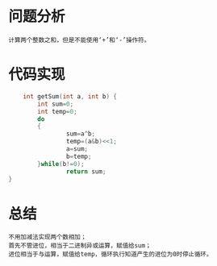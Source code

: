 # 问题分析 #
    计算两个整数之和，但是不能使用‘+’和‘-’操作符。
# 代码实现 #
```C
    int getSum(int a, int b) {
        int sum=0;
        int temp=0;
        do
        {
                sum=a^b;
                temp=(a&b)<<1;
                a=sum;
                b=temp;
        }while(b!=0);
                return sum;
}
```
# 总结 #
    不用加减法实现两个数相加；
	首先不管进位，相当于二进制异或运算，赋值给sum；
	进位相当于与运算，赋值给temp，循环执行知道产生的进位为0时停止循环。